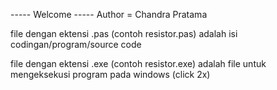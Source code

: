 ----- Welcome -----
Author = Chandra Pratama



file dengan ektensi .pas (contoh resistor.pas)
adalah isi codingan/program/source code

file dengan ektensi .exe  (contoh resistor.exe)
adalah file untuk mengeksekusi program pada windows (click 2x)
